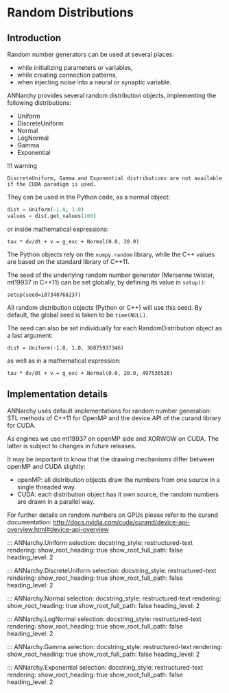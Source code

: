 # Random Distributions

## Introduction

Random number generators can be used at several places:

-   while initializing parameters or variables,
-   while creating connection patterns,
-   when injecting noise into a neural or synaptic variable.

ANNarchy provides several random distribution objects, implementing the
following distributions:

-   Uniform
-   DiscreteUniform
-   Normal
-   LogNormal
-   Gamma
-   Exponential

!!! warning

    DiscreteUniform, Gamma and Exponential distributions are not available if the CUDA paradigm is used.


They can be used in the Python code, as a normal object:

```python
dist = Uniform(-1.0, 1.0)
values = dist.get_values(100)
```

or inside mathematical expressions:

    tau * dv/dt + v = g_exc + Normal(0.0, 20.0)

The Python objects rely on the `numpy.random` library, while the C++
values are based on the standard library of C++11.

The seed of the underlying random number generator (Mersenne twister,
mt19937 in C++11) can be set globally, by defining its value in
`setup()`:

    setup(seed=187348768237)

All random distribution objects (Python or C++) will use this seed. By
default, the global seed is taken to be `time(NULL)`.

The seed can also be set individually for each RandomDistribution object
as a last argument:

    dist = Uniform(-1.0, 1.0, 36875937346)

as well as in a mathematical expression:

    tau * dv/dt + v = g_exc + Normal(0.0, 20.0, 497536526)

## Implementation details

ANNarchy uses default implementations for random number generation: STL
methods of C++11 for OpenMP and the device API of the curand library for
CUDA.

As engines we use mt19937 on openMP side and XORWOW on CUDA. The latter
is subject to changes in future releases.

It may be important to know that the drawing mechanisms differ between
openMP and CUDA slightly:

-   openMP: all distribution objects draw the numbers from one source in
    a single threaded way.
-   CUDA: each distribution object has it own source, the random numbers
    are drawn in a parallel way.

For further details on random numbers on GPUs please refer to the curand
documentation:
<http://docs.nvidia.com/cuda/curand/device-api-overview.html#device-api-overview>

::: ANNarchy.Uniform
    selection:
      docstring_style: restructured-text
    rendering:
      show_root_heading: true
      show_root_full_path: false
      heading_level: 2

::: ANNarchy.DiscreteUniform
    selection:
      docstring_style: restructured-text
    rendering:
      show_root_heading: true
      show_root_full_path: false
      heading_level: 2

::: ANNarchy.Normal
    selection:
      docstring_style: restructured-text
    rendering:
      show_root_heading: true
      show_root_full_path: false
      heading_level: 2

::: ANNarchy.LogNormal
    selection:
      docstring_style: restructured-text
    rendering:
      show_root_heading: true
      show_root_full_path: false
      heading_level: 2

::: ANNarchy.Gamma
    selection:
      docstring_style: restructured-text
    rendering:
      show_root_heading: true
      show_root_full_path: false
      heading_level: 2


::: ANNarchy.Exponential
    selection:
      docstring_style: restructured-text
    rendering:
      show_root_heading: true
      show_root_full_path: false
      heading_level: 2
